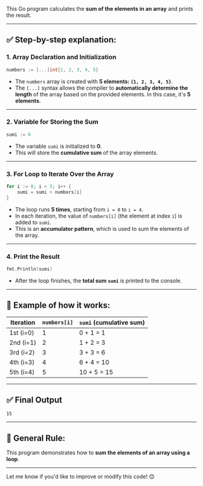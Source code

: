 This Go program calculates the **sum of the elements in an array** and prints the result.

---

## ✅ **Step-by-step explanation:**

### 1. **Array Declaration and Initialization**
```go
numbers := [...]int{1, 2, 3, 4, 5}
```
- The `numbers` array is created with **5 elements: `{1, 2, 3, 4, 5}`**.
- The `[...]` syntax allows the compiler to **automatically determine the length** of the array based on the provided elements. In this case, it's **5 elements**.

---

### 2. **Variable for Storing the Sum**
```go
sumi := 0
```
- The variable `sumi` is initialized to **0**. 
- This will store the **cumulative sum** of the array elements.

---

### 3. **For Loop to Iterate Over the Array**
```go
for i := 0; i < 5; i++ {
	sumi = sumi + numbers[i]
}
```
- The loop runs **5 times**, starting from `i = 0` to `i = 4`.
- In each iteration, the value of `numbers[i]` (the element at index `i`) is added to `sumi`.
- This is an **accumulator pattern**, which is used to sum the elements of the array.

---

### 4. **Print the Result**
```go
fmt.Println(sumi)
```
- After the loop finishes, the **total sum `sumi`** is printed to the console.

---

## 🎯 **Example of how it works:**
| Iteration | `numbers[i]` | `sumi` (cumulative sum) |
|-----------|----------------|--------------------|
| 1st (i=0) | 1             | 0 + 1 = 1          |
| 2nd (i=1) | 2             | 1 + 2 = 3          |
| 3rd (i=2) | 3             | 3 + 3 = 6          |
| 4th (i=3) | 4             | 6 + 4 = 10         |
| 5th (i=4) | 5             | 10 + 5 = 15        |

---

## ✅ **Final Output**
```
15
```

---

## 📌 **General Rule:**
This program demonstrates how to **sum the elements of an array using a loop**.

---

Let me know if you'd like to improve or modify this code! 😊